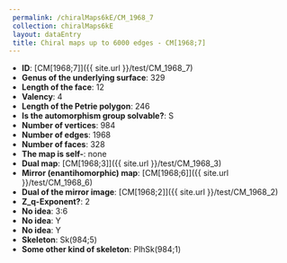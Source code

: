 ```yaml
--- 
 permalink: /chiralMaps6kE/CM_1968_7 
 collection: chiralMaps6kE
 layout: dataEntry
 title: Chiral maps up to 6000 edges - CM[1968;7]
---
```


- **ID**: [CM[1968;7]]({{ site.url }}/test/CM_1968_7)
- **Genus of the underlying surface**: 329
- **Length of the face**: 12
- **Valency**: 4
- **Length of the Petrie polygon**: 246
- **Is the automorphism group solvable?**: S
- **Number of vertices**: 984
- **Number of edges**: 1968
- **Number of faces**: 328
- **The map is self-**: none
- **Dual map**: [CM[1968;3]]({{ site.url }}/test/CM_1968_3)
- **Mirror (enantihomorphic) map**: [CM[1968;6]]({{ site.url }}/test/CM_1968_6)
- **Dual of the mirror image**: [CM[1968;2]]({{ site.url }}/test/CM_1968_2)
- **Z_q-Exponent?**: 2
- **No idea**:  3:6
- **No idea**: Y
- **No idea**: Y
- **Skeleton**: Sk(984;5)
- **Some other kind of skeleton**: PlhSk(984;1)
